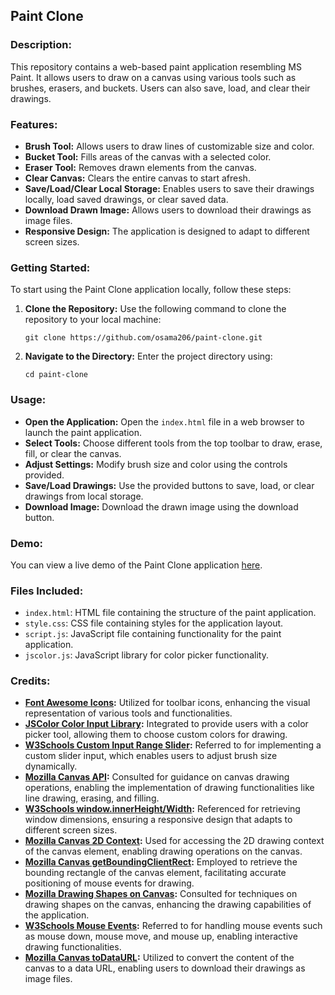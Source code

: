 ## Paint Clone

### Description:
This repository contains a web-based paint application resembling MS Paint. It allows users to draw on a canvas using various tools such as brushes, erasers, and buckets. Users can also save, load, and clear their drawings.

### Features:
- **Brush Tool:** Allows users to draw lines of customizable size and color.
- **Bucket Tool:** Fills areas of the canvas with a selected color.
- **Eraser Tool:** Removes drawn elements from the canvas.
- **Clear Canvas:** Clears the entire canvas to start afresh.
- **Save/Load/Clear Local Storage:** Enables users to save their drawings locally, load saved drawings, or clear saved data.
- **Download Drawn Image:** Allows users to download their drawings as image files.
- **Responsive Design:** The application is designed to adapt to different screen sizes.

### Getting Started:
To start using the Paint Clone application locally, follow these steps:

1. **Clone the Repository:** Use the following command to clone the repository to your local machine:
   ```
   git clone https://github.com/osama206/paint-clone.git
   ```

2. **Navigate to the Directory:** Enter the project directory using:
   ```
   cd paint-clone
   ```

### Usage:
- **Open the Application:** Open the `index.html` file in a web browser to launch the paint application.
- **Select Tools:** Choose different tools from the top toolbar to draw, erase, fill, or clear the canvas.
- **Adjust Settings:** Modify brush size and color using the controls provided.
- **Save/Load Drawings:** Use the provided buttons to save, load, or clear drawings from local storage.
- **Download Image:** Download the drawn image using the download button.

### Demo:
You can view a live demo of the Paint Clone application [here](https://osama206.github.io/paint-clone).

### Files Included:
- `index.html`: HTML file containing the structure of the paint application.
- `style.css`: CSS file containing styles for the application layout.
- `script.js`: JavaScript file containing functionality for the paint application.
- `jscolor.js`: JavaScript library for color picker functionality.

### Credits:
- **[Font Awesome Icons](https://fontawesome.com/icons?d=gallery&m=free):** Utilized for toolbar icons, enhancing the visual representation of various tools and functionalities.
- **[JSColor Color Input Library](https://jscolor.com/):** Integrated to provide users with a color picker tool, allowing them to choose custom colors for drawing.
- **[W3Schools Custom Input Range Slider](https://www.w3schools.com/howto/howto_js_rangeslider.asp):** Referred to for implementing a custom slider input, which enables users to adjust brush size dynamically.
- **[Mozilla Canvas API](https://developer.mozilla.org/en-US/docs/Web/API/Canvas_API/Tutorial):** Consulted for guidance on canvas drawing operations, enabling the implementation of drawing functionalities like line drawing, erasing, and filling.
- **[W3Schools window.innerHeight/Width](https://www.w3schools.com/jsref/prop_win_innerheight.asp):** Referenced for retrieving window dimensions, ensuring a responsive design that adapts to different screen sizes.
- **[Mozilla Canvas 2D Context](https://developer.mozilla.org/en-US/docs/Web/API/CanvasRenderingContext2D):** Used for accessing the 2D drawing context of the canvas element, enabling drawing operations on the canvas.
- **[Mozilla Canvas getBoundingClientRect](https://developer.mozilla.org/en-US/docs/Web/API/Element/getBoundingClientRect):** Employed to retrieve the bounding rectangle of the canvas element, facilitating accurate positioning of mouse events for drawing.
- **[Mozilla Drawing Shapes on Canvas](https://developer.mozilla.org/en-US/docs/Web/API/Canvas_API/Tutorial/Drawing_shapes):** Consulted for techniques on drawing shapes on the canvas, enhancing the drawing capabilities of the application.
- **[W3Schools Mouse Events](https://www.w3schools.com/jsref/obj_mouseevent.asp):** Referred to for handling mouse events such as mouse down, mouse move, and mouse up, enabling interactive drawing functionalities.
- **[Mozilla Canvas toDataURL](https://developer.mozilla.org/en-US/docs/Web/API/HTMLCanvasElement/toDataURL):** Utilized to convert the content of the canvas to a data URL, enabling users to download their drawings as image files.
